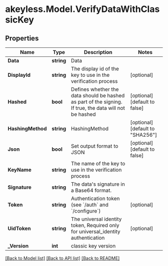 # akeyless.Model.VerifyDataWithClassicKey

## Properties

Name | Type | Description | Notes
------------ | ------------- | ------------- | -------------
**Data** | **string** | Data | 
**DisplayId** | **string** | The display id of the key to use in the verification process | [optional] 
**Hashed** | **bool** | Defines whether the data should be hashed as part of the signing. If true, the data will not be hashed | [optional] [default to false]
**HashingMethod** | **string** | HashingMethod | [optional] [default to "SHA256"]
**Json** | **bool** | Set output format to JSON | [optional] [default to false]
**KeyName** | **string** | The name of the key to use in the verification process | 
**Signature** | **string** | The data&#39;s signature in a Base64 format. | 
**Token** | **string** | Authentication token (see &#x60;/auth&#x60; and &#x60;/configure&#x60;) | [optional] 
**UidToken** | **string** | The universal identity token, Required only for universal_identity authentication | [optional] 
**_Version** | **int** | classic key version | 

[[Back to Model list]](../README.md#documentation-for-models) [[Back to API list]](../README.md#documentation-for-api-endpoints) [[Back to README]](../README.md)

